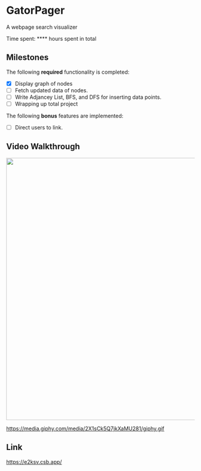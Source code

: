 # GatorPager

A webpage search visualizer

Time spent: **** hours spent in total

## Milestones

The following **required** functionality is completed:

- [X] Display graph of nodes
- [ ] Fetch updated data of nodes.
- [ ] Write Adjancey List, BFS, and DFS for inserting data points.
- [ ] Wrapping up total project

The following **bonus** features are implemented:

- [ ] Direct users to link.

## Video Walkthrough

<img src="https://media.giphy.com/media/2X1sCk5Q7jkXaMU281/giphy.gif" width=700><br>

https://media.giphy.com/media/2X1sCk5Q7jkXaMU281/giphy.gif

## Link

https://e2ksv.csb.app/
